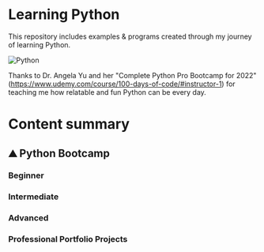 # Learning Python
This repository includes examples & programs created through my journey of learning Python. 

![Python](https://user-images.githubusercontent.com/60666188/151873619-9d53260c-0b8f-4366-a802-5ac314b61489.png)


Thanks to Dr. Angela Yu and her "Complete Python Pro Bootcamp for 2022" (https://www.udemy.com/course/100-days-of-code/#instructor-1) for teaching me how relatable and fun Python can be every day.

# Content summary
  
  ## :mountain: Python Bootcamp
  ### Beginner
  ### Intermediate
  ### Advanced
  ### Professional Portfolio Projects
